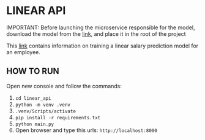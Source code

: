 # LINEAR API

IMPORTANT: Before launching the microservice responsible for the model, download the model from the [link](https://drive.google.com/file/d/1idx2E5v6GwvLx67-Rbc0I1ymERqw4spU/view?usp=sharing), and place it in the root of the project

This [link](https://colab.research.google.com/drive/1lBXQoY8RPBIjzQyqoYbystAFrU-XIW0Y?usp=sharing) contains information on training a linear salary prediction model for an employee.

## HOW TO RUN
Open new console and follow the commands:
1. ```cd linear_api```
2. ```python -m venv .venv```
3. ```.venv/Scripts/activate```
4. ```pip install -r requirements.txt```
6. ```python main.py```
7. Open browser and type this urls: ```http://localhost:8000```
